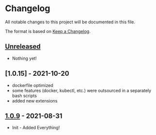 # Changelog

All notable changes to this project will be documented in this file.

The format is based on [Keep a Changelog](https://keepachangelog.com/en/1.0.0/).

## [Unreleased]

- Nothing yet!

## [1.0.15] - 2021-10-20

- dockerfile optimized  
- some features (docker, kubectl, etc.) were outsourced in a separately bash scripts
- added new extensions

## [1.0.9] - 2021-08-31

- Init - Added Everything!

[Unreleased]: https://github.com/draschke/vsc-sap-hana-mta-dev-env-node16x/compare/v1.0.1...HEAD
[1.0.9]: https://github.com/draschke/vsc-sap-hana-mta-dev-env-node16x/compare/v1.0.13...v1.0.15
[1.0.9]: https://github.com/draschke/vsc-sap-hana-mta-dev-env-node16x/compare/v1.0.0...v1.0.9
